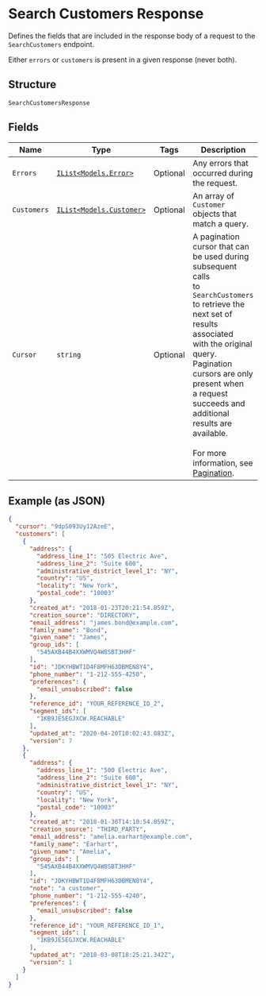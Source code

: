
# Search Customers Response

Defines the fields that are included in the response body of
a request to the `SearchCustomers` endpoint.

Either `errors` or `customers` is present in a given response (never both).

## Structure

`SearchCustomersResponse`

## Fields

| Name | Type | Tags | Description |
|  --- | --- | --- | --- |
| `Errors` | [`IList<Models.Error>`](/doc/models/error.md) | Optional | Any errors that occurred during the request. |
| `Customers` | [`IList<Models.Customer>`](/doc/models/customer.md) | Optional | An array of `Customer` objects that match a query. |
| `Cursor` | `string` | Optional | A pagination cursor that can be used during subsequent calls<br>to `SearchCustomers` to retrieve the next set of results associated<br>with the original query. Pagination cursors are only present when<br>a request succeeds and additional results are available.<br><br>For more information, see [Pagination](https://developer.squareup.com/docs/working-with-apis/pagination). |

## Example (as JSON)

```json
{
  "cursor": "9dpS093Uy12AzeE",
  "customers": [
    {
      "address": {
        "address_line_1": "505 Electric Ave",
        "address_line_2": "Suite 600",
        "administrative_district_level_1": "NY",
        "country": "US",
        "locality": "New York",
        "postal_code": "10003"
      },
      "created_at": "2018-01-23T20:21:54.859Z",
      "creation_source": "DIRECTORY",
      "email_address": "james.bond@example.com",
      "family_name": "Bond",
      "given_name": "James",
      "group_ids": [
        "545AXB44B4XXWMVQ4W8SBT3HHF"
      ],
      "id": "JDKYHBWT1D4F8MFH63DBMEN8Y4",
      "phone_number": "1-212-555-4250",
      "preferences": {
        "email_unsubscribed": false
      },
      "reference_id": "YOUR_REFERENCE_ID_2",
      "segment_ids": [
        "1KB9JE5EGJXCW.REACHABLE"
      ],
      "updated_at": "2020-04-20T10:02:43.083Z",
      "version": 7
    },
    {
      "address": {
        "address_line_1": "500 Electric Ave",
        "address_line_2": "Suite 600",
        "administrative_district_level_1": "NY",
        "country": "US",
        "locality": "New York",
        "postal_code": "10003"
      },
      "created_at": "2018-01-30T14:10:54.859Z",
      "creation_source": "THIRD_PARTY",
      "email_address": "amelia.earhart@example.com",
      "family_name": "Earhart",
      "given_name": "Amelia",
      "group_ids": [
        "545AXB44B4XXWMVQ4W8SBT3HHF"
      ],
      "id": "JDKYHBWT1D4F8MFH63DBMEN8Y4",
      "note": "a customer",
      "phone_number": "1-212-555-4240",
      "preferences": {
        "email_unsubscribed": false
      },
      "reference_id": "YOUR_REFERENCE_ID_1",
      "segment_ids": [
        "1KB9JE5EGJXCW.REACHABLE"
      ],
      "updated_at": "2018-03-08T18:25:21.342Z",
      "version": 1
    }
  ]
}
```

